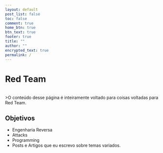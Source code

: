 ```yaml
---
layout: default
post_list: false
toc: false
comment: true
home_btn: true
btn_text: true
footer: true
title: ""
author: ""
encrypted_text: true
permalink: /
---
```


# Red Team

<br>
>O conteúdo desse página é inteiramente voltado para coisas voltadas para Red Team.

## Objetivos

- Engenharia Reversa
- Attacks
- Programming
- Posts e Artigos que eu escrevo sobre temas variados.
